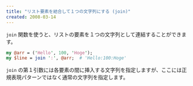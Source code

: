 ```yaml
---
title: "リスト要素を結合して１つの文字列にする (join)"
created: 2008-03-14
---
```


`join` 関数を使うと、リストの要素を１つの文字列として連結することができます。

~~~ perl
my @arr = ('Hello', 100, 'Hoge');
my $line = join ':', @arr;  # 'Hello:100:Hoge'
~~~

`join` の第１引数には各要素の間に挿入する文字列を指定しますが、ここには正規表現パターンではなく通常の文字列を指定します。

